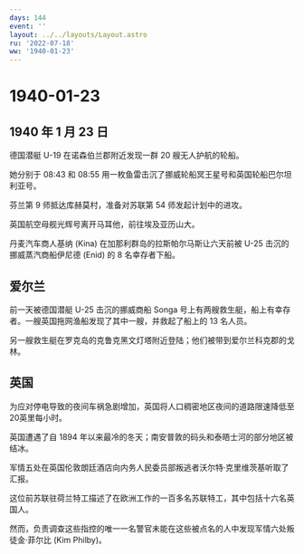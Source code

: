 ```yaml
---
days: 144
event: ''
layout: ../../layouts/Layout.astro
ru: '2022-07-18'
ww: '1940-01-23'
---
```


# 1940-01-23

## 1940 年 1 月 23 日

德国潜艇 U-19 在诺森伯兰郡附近发现一群 20 艘无人护航的轮船。

她分别于 08:43 和 08:55
用一枚鱼雷击沉了挪威轮船冥王星号和英国轮船巴尔坦利亚号。

芬兰第 9 师抵达库赫莫村，准备对苏联第 54 师发起计划中的进攻。

英国航空母舰光辉号离开马耳他，前往埃及亚历山大。

丹麦汽车商人基纳 (Kina) 在加那利群岛的拉斯帕尔马斯让六天前被 U-25
击沉的挪威蒸汽商船伊尼德 (Enid) 的 8 名幸存者下船。

## 爱尔兰

前一天被德国潜艇 U-25 击沉的挪威商船 Songa
号上有两艘救生艇，船上有幸存者。一艘英国拖网渔船发现了其中一艘，并救起了船上的
13 名人员。

另一艘救生艇在罗克岛的克鲁克黑文灯塔附近登陆；他们被带到爱尔兰科克郡的戈林。

## 英国

为应对停电导致的夜间车祸急剧增加，英国将人口稠密地区夜间的道路限速降低至20英里每小时。

英国遭遇了自 1894
年以来最冷的冬天；南安普敦的码头和泰晤士河的部分地区被结冰。

军情五处在英国伦敦朗廷酒店向内务人民委员部叛逃者沃尔特·克里维茨基听取了汇报。

这位前苏联驻荷兰特工描述了在欧洲工作的一百多名苏联特工，其中包括十六名英国人。

然而，负责调查这些指控的唯一一名警官未能在这些被点名的人中发现军情六处叛徒金·菲尔比
(Kim Philby)。